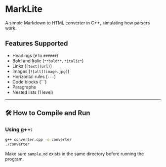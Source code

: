 # MarkLite

A simple Markdown to HTML converter in C++, simulating how parsers work.

## Features Supported

- Headings (`#` to `######`)
- Bold and Italic (`**bold**`, `*italic*`)
- Links (`[text](url)`)
- Images (`![alt](image.jpg)`)
- Horizontal rules (`---`)
- Code blocks (```)
- Paragraphs
- Nested lists (1 level)

---

## 🛠 How to Compile and Run

### Using g++:

```bash
g++ converter.cpp -o converter
./converter
````

Make sure `sample.md` exists in the same directory before running the program.
